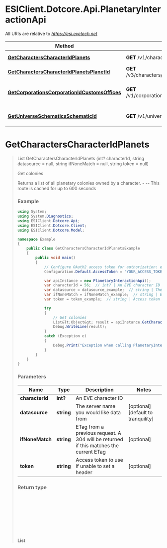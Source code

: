 # ESIClient.Dotcore.Api.PlanetaryInteractionApi

All URIs are relative to *https://esi.evetech.net*

Method | HTTP request | Description
------------- | ------------- | -------------
[**GetCharactersCharacterIdPlanets**](PlanetaryInteractionApi.md#getcharacterscharacteridplanets) | **GET** /v1/characters/{character_id}/planets/ | Get colonies
[**GetCharactersCharacterIdPlanetsPlanetId**](PlanetaryInteractionApi.md#getcharacterscharacteridplanetsplanetid) | **GET** /v3/characters/{character_id}/planets/{planet_id}/ | Get colony layout
[**GetCorporationsCorporationIdCustomsOffices**](PlanetaryInteractionApi.md#getcorporationscorporationidcustomsoffices) | **GET** /v1/corporations/{corporation_id}/customs_offices/ | List corporation customs offices
[**GetUniverseSchematicsSchematicId**](PlanetaryInteractionApi.md#getuniverseschematicsschematicid) | **GET** /v1/universe/schematics/{schematic_id}/ | Get schematic information


<a name="getcharacterscharacteridplanets"></a>
# **GetCharactersCharacterIdPlanets**
> List<Object> GetCharactersCharacterIdPlanets (int? characterId, string datasource = null, string ifNoneMatch = null, string token = null)

Get colonies

Returns a list of all planetary colonies owned by a character.  - --  This route is cached for up to 600 seconds

### Example
```csharp
using System;
using System.Diagnostics;
using ESIClient.Dotcore.Api;
using ESIClient.Dotcore.Client;
using ESIClient.Dotcore.Model;

namespace Example
{
    public class GetCharactersCharacterIdPlanetsExample
    {
        public void main()
        {
            // Configure OAuth2 access token for authorization: evesso
            Configuration.Default.AccessToken = "YOUR_ACCESS_TOKEN";

            var apiInstance = new PlanetaryInteractionApi();
            var characterId = 56;  // int? | An EVE character ID
            var datasource = datasource_example;  // string | The server name you would like data from (optional)  (default to tranquility)
            var ifNoneMatch = ifNoneMatch_example;  // string | ETag from a previous request. A 304 will be returned if this matches the current ETag (optional) 
            var token = token_example;  // string | Access token to use if unable to set a header (optional) 

            try
            {
                // Get colonies
                List&lt;Object&gt; result = apiInstance.GetCharactersCharacterIdPlanets(characterId, datasource, ifNoneMatch, token);
                Debug.WriteLine(result);
            }
            catch (Exception e)
            {
                Debug.Print("Exception when calling PlanetaryInteractionApi.GetCharactersCharacterIdPlanets: " + e.Message );
            }
        }
    }
}
```

### Parameters

Name | Type | Description  | Notes
------------- | ------------- | ------------- | -------------
 **characterId** | **int?**| An EVE character ID | 
 **datasource** | **string**| The server name you would like data from | [optional] [default to tranquility]
 **ifNoneMatch** | **string**| ETag from a previous request. A 304 will be returned if this matches the current ETag | [optional] 
 **token** | **string**| Access token to use if unable to set a header | [optional] 

### Return type

**List<Object>**

### Authorization

[evesso](../README.md#evesso)

### HTTP request headers

 - **Content-Type**: application/json
 - **Accept**: application/json

[[Back to top]](#) [[Back to API list]](../README.md#documentation-for-api-endpoints) [[Back to Model list]](../README.md#documentation-for-models) [[Back to README]](../README.md)

<a name="getcharacterscharacteridplanetsplanetid"></a>
# **GetCharactersCharacterIdPlanetsPlanetId**
> GetCharactersCharacterIdPlanetsPlanetIdOk GetCharactersCharacterIdPlanetsPlanetId (int? characterId, int? planetId, string datasource = null, string token = null)

Get colony layout

Returns full details on the layout of a single planetary colony, including links, pins and routes. Note: Planetary information is only recalculated when the colony is viewed through the client. Information will not update until this criteria is met.  - -- 

### Example
```csharp
using System;
using System.Diagnostics;
using ESIClient.Dotcore.Api;
using ESIClient.Dotcore.Client;
using ESIClient.Dotcore.Model;

namespace Example
{
    public class GetCharactersCharacterIdPlanetsPlanetIdExample
    {
        public void main()
        {
            // Configure OAuth2 access token for authorization: evesso
            Configuration.Default.AccessToken = "YOUR_ACCESS_TOKEN";

            var apiInstance = new PlanetaryInteractionApi();
            var characterId = 56;  // int? | An EVE character ID
            var planetId = 56;  // int? | Planet id of the target planet
            var datasource = datasource_example;  // string | The server name you would like data from (optional)  (default to tranquility)
            var token = token_example;  // string | Access token to use if unable to set a header (optional) 

            try
            {
                // Get colony layout
                GetCharactersCharacterIdPlanetsPlanetIdOk result = apiInstance.GetCharactersCharacterIdPlanetsPlanetId(characterId, planetId, datasource, token);
                Debug.WriteLine(result);
            }
            catch (Exception e)
            {
                Debug.Print("Exception when calling PlanetaryInteractionApi.GetCharactersCharacterIdPlanetsPlanetId: " + e.Message );
            }
        }
    }
}
```

### Parameters

Name | Type | Description  | Notes
------------- | ------------- | ------------- | -------------
 **characterId** | **int?**| An EVE character ID | 
 **planetId** | **int?**| Planet id of the target planet | 
 **datasource** | **string**| The server name you would like data from | [optional] [default to tranquility]
 **token** | **string**| Access token to use if unable to set a header | [optional] 

### Return type

[**GetCharactersCharacterIdPlanetsPlanetIdOk**](GetCharactersCharacterIdPlanetsPlanetIdOk.md)

### Authorization

[evesso](../README.md#evesso)

### HTTP request headers

 - **Content-Type**: application/json
 - **Accept**: application/json

[[Back to top]](#) [[Back to API list]](../README.md#documentation-for-api-endpoints) [[Back to Model list]](../README.md#documentation-for-models) [[Back to README]](../README.md)

<a name="getcorporationscorporationidcustomsoffices"></a>
# **GetCorporationsCorporationIdCustomsOffices**
> List<Object> GetCorporationsCorporationIdCustomsOffices (int? corporationId, string datasource = null, string ifNoneMatch = null, int? page = null, string token = null)

List corporation customs offices

List customs offices owned by a corporation  - --  This route is cached for up to 3600 seconds  - -- Requires one of the following EVE corporation role(s): Director

### Example
```csharp
using System;
using System.Diagnostics;
using ESIClient.Dotcore.Api;
using ESIClient.Dotcore.Client;
using ESIClient.Dotcore.Model;

namespace Example
{
    public class GetCorporationsCorporationIdCustomsOfficesExample
    {
        public void main()
        {
            // Configure OAuth2 access token for authorization: evesso
            Configuration.Default.AccessToken = "YOUR_ACCESS_TOKEN";

            var apiInstance = new PlanetaryInteractionApi();
            var corporationId = 56;  // int? | An EVE corporation ID
            var datasource = datasource_example;  // string | The server name you would like data from (optional)  (default to tranquility)
            var ifNoneMatch = ifNoneMatch_example;  // string | ETag from a previous request. A 304 will be returned if this matches the current ETag (optional) 
            var page = 56;  // int? | Which page of results to return (optional)  (default to 1)
            var token = token_example;  // string | Access token to use if unable to set a header (optional) 

            try
            {
                // List corporation customs offices
                List&lt;Object&gt; result = apiInstance.GetCorporationsCorporationIdCustomsOffices(corporationId, datasource, ifNoneMatch, page, token);
                Debug.WriteLine(result);
            }
            catch (Exception e)
            {
                Debug.Print("Exception when calling PlanetaryInteractionApi.GetCorporationsCorporationIdCustomsOffices: " + e.Message );
            }
        }
    }
}
```

### Parameters

Name | Type | Description  | Notes
------------- | ------------- | ------------- | -------------
 **corporationId** | **int?**| An EVE corporation ID | 
 **datasource** | **string**| The server name you would like data from | [optional] [default to tranquility]
 **ifNoneMatch** | **string**| ETag from a previous request. A 304 will be returned if this matches the current ETag | [optional] 
 **page** | **int?**| Which page of results to return | [optional] [default to 1]
 **token** | **string**| Access token to use if unable to set a header | [optional] 

### Return type

**List<Object>**

### Authorization

[evesso](../README.md#evesso)

### HTTP request headers

 - **Content-Type**: application/json
 - **Accept**: application/json

[[Back to top]](#) [[Back to API list]](../README.md#documentation-for-api-endpoints) [[Back to Model list]](../README.md#documentation-for-models) [[Back to README]](../README.md)

<a name="getuniverseschematicsschematicid"></a>
# **GetUniverseSchematicsSchematicId**
> GetUniverseSchematicsSchematicIdOk GetUniverseSchematicsSchematicId (int? schematicId, string datasource = null, string ifNoneMatch = null)

Get schematic information

Get information on a planetary factory schematic  - --  This route is cached for up to 3600 seconds

### Example
```csharp
using System;
using System.Diagnostics;
using ESIClient.Dotcore.Api;
using ESIClient.Dotcore.Client;
using ESIClient.Dotcore.Model;

namespace Example
{
    public class GetUniverseSchematicsSchematicIdExample
    {
        public void main()
        {
            var apiInstance = new PlanetaryInteractionApi();
            var schematicId = 56;  // int? | A PI schematic ID
            var datasource = datasource_example;  // string | The server name you would like data from (optional)  (default to tranquility)
            var ifNoneMatch = ifNoneMatch_example;  // string | ETag from a previous request. A 304 will be returned if this matches the current ETag (optional) 

            try
            {
                // Get schematic information
                GetUniverseSchematicsSchematicIdOk result = apiInstance.GetUniverseSchematicsSchematicId(schematicId, datasource, ifNoneMatch);
                Debug.WriteLine(result);
            }
            catch (Exception e)
            {
                Debug.Print("Exception when calling PlanetaryInteractionApi.GetUniverseSchematicsSchematicId: " + e.Message );
            }
        }
    }
}
```

### Parameters

Name | Type | Description  | Notes
------------- | ------------- | ------------- | -------------
 **schematicId** | **int?**| A PI schematic ID | 
 **datasource** | **string**| The server name you would like data from | [optional] [default to tranquility]
 **ifNoneMatch** | **string**| ETag from a previous request. A 304 will be returned if this matches the current ETag | [optional] 

### Return type

[**GetUniverseSchematicsSchematicIdOk**](GetUniverseSchematicsSchematicIdOk.md)

### Authorization

No authorization required

### HTTP request headers

 - **Content-Type**: application/json
 - **Accept**: application/json

[[Back to top]](#) [[Back to API list]](../README.md#documentation-for-api-endpoints) [[Back to Model list]](../README.md#documentation-for-models) [[Back to README]](../README.md)

